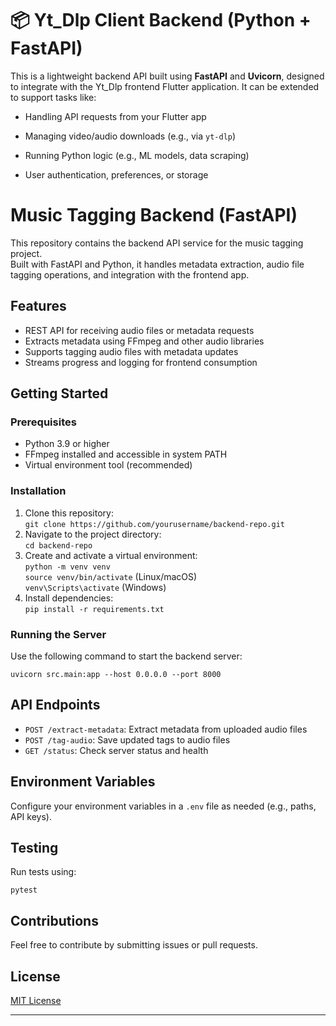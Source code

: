 # 📦 Yt_Dlp Client Backend (Python + FastAPI)

This is a lightweight backend API built using **FastAPI** and **Uvicorn**, designed to integrate with the Yt_Dlp frontend Flutter application. It can be extended to support tasks like:

- Handling API requests from your Flutter app
- Managing video/audio downloads (e.g., via `yt-dlp`)
- Running Python logic (e.g., ML models, data scraping)
- User authentication, preferences, or storage

  <!DOCTYPE html>
<html lang="en">
<head>
  <meta charset="UTF-8" />
  <meta name="viewport" content="width=device-width, initial-scale=1" />
  <title>Music Tagging Backend README</title>
</head>
<body>
  <h1>Music Tagging Backend (FastAPI)</h1>

  <p>This repository contains the backend API service for the music tagging project.<br/>
  Built with FastAPI and Python, it handles metadata extraction, audio file tagging operations, and integration with the frontend app.</p>

  <h2>Features</h2>
  <ul>
    <li>REST API for receiving audio files or metadata requests</li>
    <li>Extracts metadata using FFmpeg and other audio libraries</li>
    <li>Supports tagging audio files with metadata updates</li>
    <li>Streams progress and logging for frontend consumption</li>
  </ul>

  <h2>Getting Started</h2>
  <h3>Prerequisites</h3>
  <ul>
    <li>Python 3.9 or higher</li>
    <li>FFmpeg installed and accessible in system PATH</li>
    <li>Virtual environment tool (recommended)</li>
  </ul>

  <h3>Installation</h3>
  <ol>
    <li>Clone this repository:<br/>
      <code>git clone https://github.com/yourusername/backend-repo.git</code></li>
    <li>Navigate to the project directory:<br/>
      <code>cd backend-repo</code></li>
    <li>Create and activate a virtual environment:<br/>
      <code>python -m venv venv</code><br/>
      <code>source venv/bin/activate</code> (Linux/macOS)<br/>
      <code>venv\Scripts\activate</code> (Windows)</li>
    <li>Install dependencies:<br/>
      <code>pip install -r requirements.txt</code></li>
  </ol>

  <h3>Running the Server</h3>
  <p>Use the following command to start the backend server:</p>
  <pre><code>uvicorn src.main:app --host 0.0.0.0 --port 8000</code></pre>

  <h2>API Endpoints</h2>
  <ul>
    <li><code>POST /extract-metadata</code>: Extract metadata from uploaded audio files</li>
    <li><code>POST /tag-audio</code>: Save updated tags to audio files</li>
    <li><code>GET /status</code>: Check server status and health</li>
  </ul>

  <h2>Environment Variables</h2>
  <p>Configure your environment variables in a <code>.env</code> file as needed (e.g., paths, API keys).</p>

  <h2>Testing</h2>
  <p>Run tests using:</p>
  <pre><code>pytest</code></pre>

  <h2>Contributions</h2>
  <p>Feel free to contribute by submitting issues or pull requests.</p>

  <h2>License</h2>
  <p><a href="LICENSE">MIT License</a></p>
</body>
</html>


---


